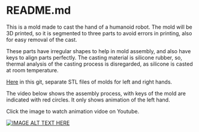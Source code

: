 # README.md


This is a mold made to cast the hand of a humanoid robot. The mold will be 3D printed, so it is segmented to three parts to avoid errors in printing, also for easy removal of the cast.


These parts have irregular shapes to help in mold assembly, and also have keys to align parts perfectly.
The casting material is silicone rubber, so, thermal analysis of the casting process is disregarded, as silicone is casted at room temperature.

[Here](/STL\files) in this git, separate STL files of molds for left and right hands.

The video below shows the assembly process, with keys of the mold are indicated with red circles. It only shows animation of the left hand.


Click the image to watch animation vidoe on Youtube.

[![IMAGE ALT TEXT HERE](https://img.youtube.com/vi/vlHjcrYGcpk/0.jpg)]( https://youtu.be/vlHjcrYGcpk)

